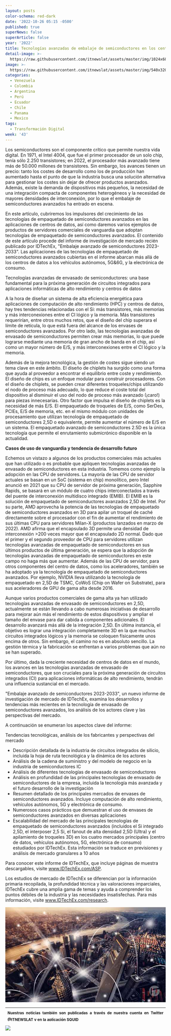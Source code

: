 ```yaml
---
layout: posts
color-schema: red-dark
date: '2022-10-26 05:15 -0500'
published: true
superNews: false
superArticle: false
year: '2022'
title: Tecnologías avanzadas de embalaje de semiconductores en los centros de datos
detail-image: >-
  https://raw.githubusercontent.com/itnewslat/assets/master/img/1024x680/Conexiones-g.jpg
image: >-
  https://raw.githubusercontent.com/itnewslat/assets/master/img/540x320/Conexiones--p.jpg
categories:
  - Venezuela
  - Colombia
  - Argentina
  - Perú
  - Ecuador
  - Chile
  - Panama
  - Mexico
tags:
  - Transformación Digital
week: '43'
---
```

Los semiconductores son el componente crítico que permite nuestra vida digital. En 1971, el Intel 4004, que fue el primer procesador de un solo chip, tenía sólo 2.250 transistores; en 2022, el procesador más avanzado tiene más de 50.000 millones de transistores. Sin embargo, los avances tienen un precio: tanto los costes de desarrollo como los de producción han aumentado hasta el punto de que la industria busca una solución alternativa para gestionar los costes sin dejar de ofrecer productos avanzados. Además, existe la demanda de dispositivos más pequeños, la necesidad de una integración compacta de componentes heterogéneos y la necesidad de mayores densidades de interconexión, por lo que el embalaje de semiconductores avanzados ha entrado en escena.

En este artículo, cubriremos los impulsores del crecimiento de las tecnologías de empaquetado de semiconductores avanzados en las aplicaciones de centros de datos, así como daremos varios ejemplos de productos de servidores comerciales de vanguardia que adoptan tecnologías de empaquetado de semiconductores avanzados. El contenido de este artículo procede del informe de investigación de mercado recién publicado por IDTechEx, "Embalaje avanzado de semiconductores 2023-2033". Las aplicaciones de las tecnologías de empaquetado de semiconductores avanzados cubiertas en el informe abarcan más allá de los centros de datos a los vehículos autónomos, 5G&6G, y la electrónica de consumo.

Tecnologías avanzadas de envasado de semiconductores: una base fundamental para la próxima generación de circuitos integrados para aplicaciones informáticas de alto rendimiento y centros de datos

A la hora de diseñar un sistema de alta eficiencia energética para aplicaciones de computación de alto rendimiento (HPC) y centros de datos, hay tres tendencias relacionadas con el Si: más transistores, más memorias y más interconexiones entre el CI lógico y la memoria. Más transistores requerirían, entre otros muchos retos, que el diseño del chip superara el límite de retícula, lo que está fuera del alcance de los envases de semiconductores avanzados. Por otro lado, las tecnologías avanzadas de envasado de semiconductores permiten crear más memorias, lo que puede lograrse mediante una memoria de gran ancho de banda en el chip, así como un mayor número de E/S, y más interconexiones entre el CI lógico y la memoria.

Además de la mejora tecnológica, la gestión de costes sigue siendo un tema clave en este ámbito. El diseño de chiplets ha surgido como una forma que ayuda al proveedor a encontrar el equilibrio entre coste y rendimiento. El diseño de chips es un enfoque modular para construir procesadores. Con el diseño de chiplets, se pueden crear diferentes troqueles/chips utilizando el nodo de proceso más adecuado, lo que reduce el coste total del dispositivo al disminuir el uso del nodo de proceso más avanzado (¡caro!) para piezas innecesarias. Otro factor que impulsa el diseño de chiplets es la necesidad de más E/S. El empaquetado de troqueles de E/S, como SerDes, PCIEs, E/S de memoria, etc. en el mismo módulo con unidades de procesamiento que utilizan tecnología de empaquetado de semiconductores 2,5D o equivalente, permite aumentar el número de E/S en un sistema. El empaquetado avanzado de semiconductores 2.5D es la única tecnología que permite el enrutamiento submicrónico disponible en la actualidad.

**Casos de uso de vanguardia y tendencia de desarrollo futuro**

Echemos un vistazo a algunos de los productos comerciales más actuales que han utilizado o es probable que apliquen tecnologías avanzadas de envasado de semiconductores en esta industria. Tomemos como ejemplo la adopción en las CPU de servidores. La mayoría de las CPU de servidor actuales se basan en un SoC (sistema en chip) monolítico, pero Intel anunció en 2021 que su CPU de servidor de próxima generación, Sapphire Rapids, se basará en un módulo de cuatro chips interconectados a través del puente de interconexión multidisco integrado (EMIB). El EMIB es la solución de empaquetado de semiconductores avanzados 2,5D de Intel. Por su parte, AMD aprovecha la potencia de las tecnologías de empaquetado de semiconductores avanzados en 3D para apilar un troquel de caché directamente sobre el procesador con el fin de aumentar el rendimiento de sus últimas CPU para servidores Milan-X (productos lanzados en marzo de 2022). AMD afirma que el encapsulado 3D permite una densidad de interconexión >200 veces mayor que el encapsulado 2D normal. Dado que el primer y el segundo proveedor de CPU para servidores utilizan tecnologías avanzadas de empaquetado de semiconductores en sus últimos productos de última generación, se espera que la adopción de tecnologías avanzadas de empaquetado de semiconductores en este campo no haga más que aumentar. Además de las CPU de servidor, para otros componentes del centro de datos, como los aceleradores, también se ha adoptado ya la tecnología de empaquetado de semiconductores avanzados. Por ejemplo, NVIDIA lleva utilizando la tecnología de empaquetado en 2,5D de TSMC, CoWoS (Chip on Wafer on Substrate), para sus aceleradores de GPU de gama alta desde 2016.

Aunque varios productos comerciales de gama alta ya han utilizado tecnologías avanzadas de envasado de semiconductores en 2,5D, actualmente se están llevando a cabo numerosas iniciativas de desarrollo para mejorar aún más el rendimiento de estos dispositivos y ampliar el tamaño del envase para dar cabida a componentes adicionales. El desarrollo avanzará más allá de la integración 2,5D. En última instancia, el objetivo es lograr una integración completamente 3D en la que muchos circuitos integrados lógicos y la memoria se coloquen físicamente unos encima de otros. Sin embargo, el camino no es en absoluto sencillo. La gestión térmica y la fabricación se enfrentan a varios problemas que aún no se han superado.

Por último, dada la creciente necesidad de centros de datos en el mundo, los avances en las tecnologías avanzadas de envasado de semiconductores, que son cruciales para la próxima generación de circuitos integrados (CI) para aplicaciones informáticas de alto rendimiento, tendrán una influencia sustancial en el mercado.

"Embalaje avanzado de semiconductores 2023-2033", un nuevo informe de investigación de mercado de IDTechEx, examina los desarrollos y tendencias más recientes en la tecnología de envasado de semiconductores avanzados, los análisis de los actores clave y las perspectivas del mercado.

A continuación se enumeran los aspectos clave del informe:

Tendencias tecnológicas, análisis de los fabricantes y perspectivas del mercado

- Descripción detallada de la industria de circuitos integrados de silicio, incluida la hoja de ruta tecnológica y la dinámica de los actores
- Análisis de la cadena de suministro y del modelo de negocio en la industria de semiconductores IC
- Análisis de diferentes tecnologías de envasado de semiconductores
- Análisis en profundidad de las principales tecnologías de envasado de semiconductores de la empresa, incluida la tecnología más avanzada y el futuro desarrollo de la investigación
- Resumen detallado de los principales mercados de envases de semiconductores avanzados. Incluye computación de alto rendimiento, vehículos autónomos, 5G y electrónica de consumo.
- Numerosos casos prácticos que demuestran el uso de envases de semiconductores avanzados en diversas aplicaciones
- Escalabilidad del mercado de las principales tecnologías de empaquetado de semiconductores avanzados (incluidos el Si integrado 2,5D, el interposer 2,5 Si, el fanout de alta densidad 2,5D (Ultra) y el apilamiento de troqueles 3D) en los cuatro mercados principales (centro de datos, vehículos autónomos, 5G, electrónica de consumo) estudiados por IDTechEx. Esta información se traduce en previsiones y análisis de mercado granulares a 10 años 

Para conocer este informe de IDTechEx, que incluye páginas de muestra descargables, visite www.IDTechEx.com/ASP.

Los estudios de mercado de IDTechEx se diferencian por la información primaria recopilada, la profundidad técnica y las valoraciones imparciales, IDTechEx cubre una amplia gama de temas y ayuda a comprender los puntos débiles de la industria y las necesidades insatisfechas. Para más información, visite www.IDTechEx.com/research.

![](https://raw.githubusercontent.com/itnewslat/assets/master/img/540x320/Conexiones-p.jpg)

<table style="height: 42px;" width="569">
<tbody>
<tr>
<td style="text-align: justify;"><sub><strong>Nuestras noticias también son publicadas a través de nuestra cuenta en Twitter <a href="https://twitter.com/itnewslat?lang=es">@ITNEWSLAT</a> y en la aplicación <a href="https://squidapp.co/en/">SQUID</a></strong></sub></td>
</tr>
</tbody>
</table>

<img src="https://tracker.metricool.com/c3po.jpg?hash=56f88a41e39ab42c063cc51676587a04"/>